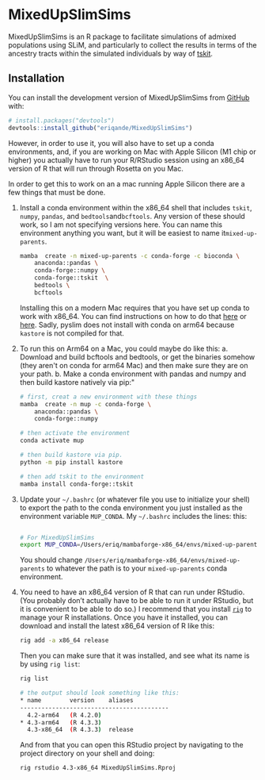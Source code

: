 
<!-- README.md is generated from README.Rmd. Please edit that file -->

# MixedUpSlimSims

<!-- badges: start -->
<!-- badges: end -->

MixedUpSlimSims is an R package to facilitate simulations of admixed
populations using SLiM, and particularly to collect the results in terms
of the ancestry tracts within the simulated individuals by way of
[tskit](https://tskit.dev/).

## Installation

You can install the development version of MixedUpSlimSims from
[GitHub](https://github.com/) with:

``` r
# install.packages("devtools")
devtools::install_github("eriqande/MixedUpSlimSims")
```

However, in order to use it, you will also have to set up a conda
environments, and, if you are working on Mac with Apple Silicon (M1 chip
or higher) you actually have to run your R/RStudio session using an
x86_64 version of R that will run through Rosetta on you Mac.

In order to get this to work on an a mac running Apple Silicon there are
a few things that must be done.

1.  Install a conda environment within the x86_64 shell that includes
    `tskit`, `numpy`, `pandas`, and
    `bedtools`and`bcftools`.  Any version of these should work, so I am not     specifying versions here. You can name     this environment anything you want,     but it will be easiest to name it`mixed-up-parents`.

    ``` sh
    mamba  create -n mixed-up-parents -c conda-forge -c bioconda \
        anaconda::pandas \
        conda-forge::numpy \
        conda-forge::tskit  \
        bedtools \
        bcftools
    ```

    Installing this on a modern Mac requires that you have set up conda
    to work with x86_64. You can find instructions on how to do that
    [here](https://towardsdatascience.com/how-to-install-miniconda-x86-64-apple-m1-side-by-side-on-mac-book-m1-a476936bfaf0)
    or
    [here](https://taylorreiter.github.io/2022-04-05-Managing-multiple-architecture-specific-installations-of-conda-on-apple-M1/).
    Sadly, pyslim does not install with conda on arm64 because `kastore`
    is not compiled for that.

2.  To run this on Arm64 on a Mac, you could maybe do like this:
    a.  Download and build bcftools and bedtools, or get the binaries somehow (they aren't on conda for arm64 Mac)
        and then make sure they are on your path.
    b. Make a conda environment with pandas and numpy and then build kastore natively via pip:"
    ``` sh
    # first, creat a new environment with these things
    mamba  create -n mup -c conda-forge \
        anaconda::pandas \
        conda-forge::numpy

    # then activate the environment
    conda activate mup
    
    # then build kastore via pip.
    python -m pip install kastore
    
    # then add tskit to the environment
    mamba install conda-forge::tskit
    ```

4.  Update your `~/.bashrc` (or whatever file you use to initialize your
    shell) to export the path to the conda environment you just
    installed as the environment variable `MUP_CONDA`. My `~/.bashrc`
    includes the lines: this:

    ``` sh

    # For MixedUpSlimSims
    export MUP_CONDA=/Users/eriq/mambaforge-x86_64/envs/mixed-up-parents
    ```

    You should change
    `/Users/eriq/mambaforge-x86_64/envs/mixed-up-parents` to whatever
    the path is to your `mixed-up-parents` conda environment.

5.  You need to have an x86_64 version of R that can run under RStudio.
    (You probably don’t actually have to be able to run it under
    RStudio, but it is convenient to be able to do so.) I recommend that
    you install [`rig`](https://github.com/r-lib/rig) to manage your R
    installations. Once you have it installed, you can download and
    install the latest x86_64 version of R like this:

    ``` sh
    rig add -a x86_64 release
    ```

    Then you can make sure that it was installed, and see what its name
    is by using `rig list`:

    ``` sh
    rig list

    # the output should look something like this:
    * name        version    aliases
    ------------------------------------------
      4.2-arm64   (R 4.2.0)
    * 4.3-arm64   (R 4.3.3)
      4.3-x86_64  (R 4.3.3)  release
    ```

    And from that you can open this RStudio project by navigating to the
    project directory on your shell and doing:

    ``` sh
    rig rstudio 4.3-x86_64 MixedUpSlimSims.Rproj
    ```
